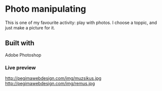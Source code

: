 # Photo manipulating
This is one of my favourite activity: play with photos. I choose a toppic, and just make a picture for it.

## Built with
Adobe Photoshop

### Live preview
http://pegimawebdesign.com/img/muzsikus.jpg
http://pegimawebdesign.com/img/remus.jpg
